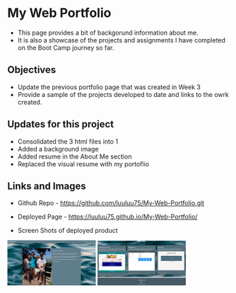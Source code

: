 # My Web Portfolio 

+ This page provides a bit of backgorund information about me.
+ It is also a showcase of the projects and assignments I have completed on the Boot Camp journey so far.

## Objectives

+ Update the previous portfolio page that was created in Week 3
+ Provide a sample of the projects developed to date and links to the owrk created.

## Updates for this project

+ Consolidated the 3 html files into 1
+ Added a background image
+ Added resume in the About Me section
+ Replaced the visual resume with my portoflio

## Links and Images

+ Github Repo - https://github.com/luuluu75/My-Web-Portfolio.git
+ Deployed Page - https://luuluu75.github.io/My-Web-Portfolio/

+ Screen Shots of deployed product 

<p float="left">
    <img src="Assets/Images/about-me-page.jpg" width="200px"/>
    <img src="Assets/Images/portfolio-page.jpg" width="200px"/>
</p>


